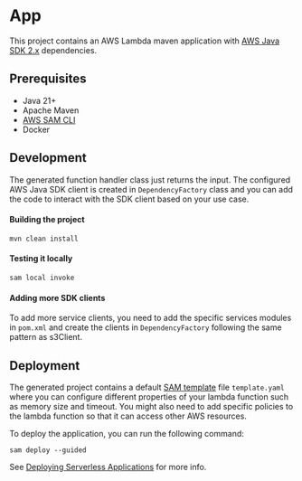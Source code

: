 # App

This project contains an AWS Lambda maven application with [AWS Java SDK 2.x](https://github.com/aws/aws-sdk-java-v2) dependencies.

## Prerequisites
- Java 21+
- Apache Maven
- [AWS SAM CLI](https://docs.aws.amazon.com/serverless-application-model/latest/developerguide/serverless-sam-cli-install.html)
- Docker

## Development

The generated function handler class just returns the input. The configured AWS Java SDK client is created in `DependencyFactory` class and you can 
add the code to interact with the SDK client based on your use case.

#### Building the project
```
mvn clean install
```

#### Testing it locally
```
sam local invoke
```

#### Adding more SDK clients
To add more service clients, you need to add the specific services modules in `pom.xml` and create the clients in `DependencyFactory` following the same 
pattern as s3Client.

## Deployment

The generated project contains a default [SAM template](https://docs.aws.amazon.com/serverless-application-model/latest/developerguide/sam-resource-function.html) file `template.yaml` where you can 
configure different properties of your lambda function such as memory size and timeout. You might also need to add specific policies to the lambda function
so that it can access other AWS resources.

To deploy the application, you can run the following command:

```
sam deploy --guided
```

See [Deploying Serverless Applications](https://docs.aws.amazon.com/serverless-application-model/latest/developerguide/serverless-deploying.html) for more info.



